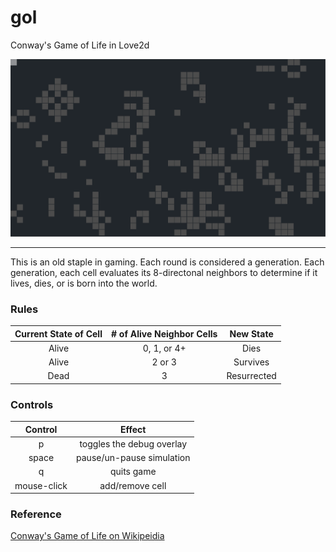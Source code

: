 # gol

Conway's Game of Life in Love2d


![Screenshot](assets/documentation/screenshot_001.png)

---------------------------------


This is an old staple in gaming. Each round is considered a generation. Each generation, each cell evaluates its 8-directonal neighbors to determine if it lives, dies, or is born into the world.

### Rules ###

| Current State of Cell | # of Alive Neighbor Cells | New State     |
|:---------------------:|:-------------------------:|:-------------:|
| Alive                 | 0, 1, or 4+               | Dies          |
| Alive                 | 2 or 3                    | Survives      |
| Dead                  | 3                         | Resurrected   |


### Controls ###

| Control     | Effect                    |
|:-----------:|:-------------------------:|
| p           | toggles the debug overlay |
| space       | pause/un-pause simulation |
| q           | quits game                |
| mouse-click | add/remove cell           |


### Reference ###

[Conway's Game of Life on Wikipeidia](https://en.wikipedia.org/wiki/Conway%27s_Game_of_Life)
